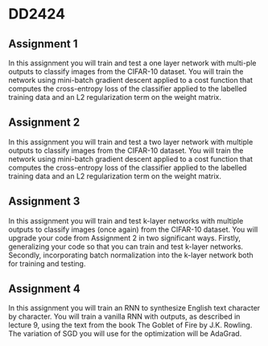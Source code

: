 # DD2424

## Assignment 1
In this assignment you will train and test a one layer network with multi-ple outputs to classify images from the CIFAR-10 dataset. You will train the network using mini-batch gradient descent applied to a cost function that computes the cross-entropy loss of the classifier applied to the labelled training data and an L2 regularization term on the weight matrix.

## Assignment 2
In this assignment you will train and test a two layer network with multiple outputs to classify images from the CIFAR-10 dataset. You will train the network using mini-batch gradient descent applied to a cost function that computes the cross-entropy loss of the classifier applied to the labelled training data and an L2 regularization term on the weight matrix.

## Assignment 3
In this assignment you will train and test k-layer networks with multiple outputs to classify images (once again) from the CIFAR-10 dataset. You will upgrade your code from Assignment 2 in two significant ways. Firstly, generalizing your code so that you can train and test k-layer networks. Secondly, incorporating batch normalization into the k-layer network both for training and testing.

## Assignment 4
In this assignment you will train an RNN to synthesize English text character by character. You will train a vanilla RNN with outputs, as described in lecture 9, using the text from the book The Goblet of Fire by J.K. Rowling. The variation of SGD you will use for the optimization will be AdaGrad.

